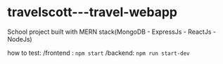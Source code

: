 # travelscott---travel-webapp
School project built with MERN stack(MongoDB - ExpressJs - ReactJs - NodeJs)

how to test:
/frontend : `npm start`
/backend: `npm run start-dev`


